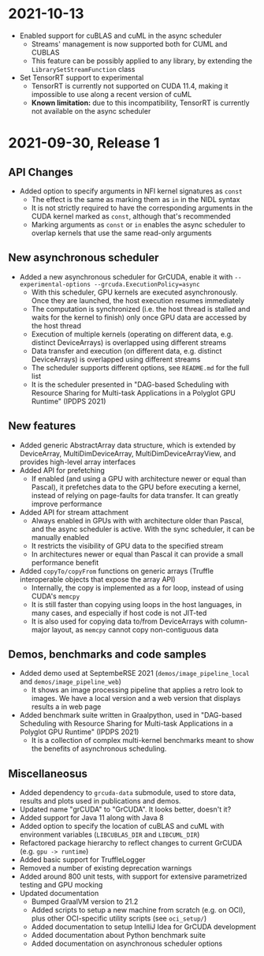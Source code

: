 # 2021-10-13

* Enabled support for cuBLAS and cuML in the async scheduler
  * Streams' management is now supported both for CUML and CUBLAS
  * This feature can be possibly applied to any library, by extending the `LibrarySetStreamFunction` class
* Set TensorRT support to experimental
  * TensorRT is currently not supported on CUDA 11.4, making it impossible to use along a recent version of cuML
  * **Known limitation:** due to this incompatibility, TensorRT is currently not available on the async scheduler

# 2021-09-30, Release 1

## API Changes

* Added option to specify arguments in NFI kernel signatures as `const`
    * The effect is the same as marking them as `in` in the NIDL syntax
    * It is not strictly required to have the corresponding arguments in the CUDA kernel marked as `const`, although that's recommended
    * Marking arguments as `const` or `in` enables the async scheduler to overlap kernels that use the same read-only arguments

## New asynchronous scheduler

* Added a new asynchronous scheduler for GrCUDA, enable it with `--experimental-options --grcuda.ExecutionPolicy=async`
    * With this scheduler, GPU kernels are executed asynchronously. Once they are launched, the host execution resumes immediately
    * The computation is synchronized (i.e. the host thread is stalled and waits for the kernel to finish) only once GPU data are accessed by the host thread
    * Execution of multiple kernels (operating on different data, e.g. distinct DeviceArrays) is overlapped using different streams
    * Data transfer and execution (on different data, e.g. distinct DeviceArrays) is overlapped using different streams
    * The scheduler supports different options, see `README.md` for the full list
    * It is the scheduler presented in "DAG-based Scheduling with Resource Sharing for Multi-task Applications in a Polyglot GPU Runtime" (IPDPS 2021)

## New features

* Added generic AbstractArray data structure, which is extended by DeviceArray, MultiDimDeviceArray, MultiDimDeviceArrayView, and provides high-level array interfaces
* Added API for prefetching 
    * If enabled (and using a GPU with architecture newer or equal than Pascal), it prefetches data to the GPU before executing a kernel, instead of relying on page-faults for data transfer. It can greatly improve performance
* Added API for stream attachment
    * Always enabled in GPUs with with architecture older than Pascal, and the async scheduler is active. With the sync scheduler, it can be manually enabled
    * It restricts the visibility of GPU data to the specified stream
    * In architectures newer or equal than Pascal it can provide a small performance benefit
* Added `copyTo/copyFrom` functions on generic arrays (Truffle interoperable objects that expose the array API)
    * Internally, the copy is implemented as a for loop, instead of using CUDA's `memcpy`
    * It is still faster than copying using loops in the host languages, in many cases, and especially if host code is not JIT-ted
    * It is also used for copying data to/from DeviceArrays with column-major layout, as `memcpy` cannot copy non-contiguous data 

## Demos, benchmarks and code samples

* Added demo used at SeptembeRSE 2021 (`demos/image_pipeline_local` and `demos/image_pipeline_web`)
    * It shows an image processing pipeline that applies a retro look to images. We have a local version and a web version that displays results a in web page
* Added benchmark suite written in Graalpython, used in "DAG-based Scheduling with Resource Sharing for Multi-task Applications in a Polyglot GPU Runtime" (IPDPS 2021)
    * It is a collection of complex multi-kernel benchmarks meant to show the benefits of asynchronous scheduling.

## Miscellaneosus

* Added dependency to `grcuda-data` submodule, used to store data, results and plots used in publications and demos.
* Updated name "grCUDA" to "GrCUDA". It looks better, doesn't it?
* Added support for Java 11 along with Java 8
* Added option to specify the location of cuBLAS and cuML with environment variables (`LIBCUBLAS_DIR` and `LIBCUML_DIR`)
* Refactored package hierarchy to reflect changes to current GrCUDA (e.g. `gpu -> runtime`)
* Added basic support for TruffleLogger
* Removed a number of existing deprecation warnings
* Added around 800 unit tests, with support for extensive parametrized testing and GPU mocking
* Updated documentation 
    * Bumped GraalVM version to 21.2
    * Added scripts to setup a new machine from scratch (e.g. on OCI), plus other OCI-specific utility scripts (see `oci_setup/`)
    * Added documentation to setup IntelliJ Idea for GrCUDA development
    * Added documentation about Python benchmark suite
    * Added documentation on asynchronous scheduler options